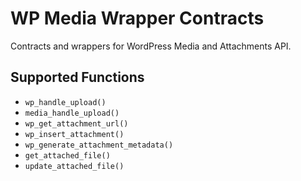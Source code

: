 # WP Media Wrapper Contracts

Contracts and wrappers for WordPress Media and Attachments API.

## Supported Functions

- `wp_handle_upload()`
- `media_handle_upload()`
- `wp_get_attachment_url()`
- `wp_insert_attachment()`
- `wp_generate_attachment_metadata()`
- `get_attached_file()`
- `update_attached_file()`